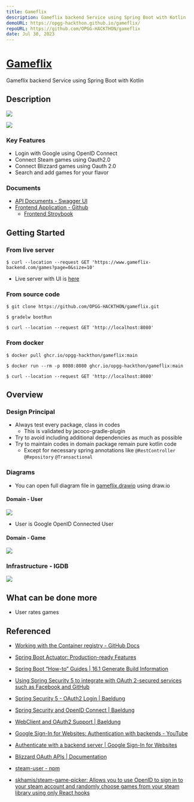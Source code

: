 ```yaml
---
title: Gameflix
description: Gameflix backend Service using Spring Boot with Kotlin
demoURL: https://opgg-hackthon.github.io/gameflix/
repoURL: https://github.com/OPGG-HACKTHON/gameflix
date: Jul 30, 2023
---
```


# [Gameflix](https://www.gameflix.link/)
Gameflix backend Service using Spring Boot with Kotlin

## Description

![](Gameflix-main.png)

![](Gameflix-detail.png)

### Key Features

- Login with Google using OpenID Connect
- Connect Steam games using Oauth2.0
- Connect Blizzard games using Oauth 2.0
- Search and add games for your flavor

### Documents

- [API Documents - Swagger UI](https://opgg-hackthon.github.io/gameflix/)
- [Frontend Application - Github](https://github.com/OPGG-HACKTHON/gameflix-frontend)
    - [Frontend Stroybook](https://opgg-hackthon.github.io/gameflix-frontend/)

## Getting Started

### From live server

``` shell
$ curl --location --request GET 'https://www.gameflix-backend.com/games?page=0&size=10'
```

- Live server with UI is [here](https://www.gameflix.link/)

### From source code

``` shell
$ git clone https://github.com/OPGG-HACKTHON/gameflix.git
```

```shell
$ gradelw bootRun
```

```shell
$ curl --location --request GET 'http://localhost:8080'
```

### From docker

```shell
$ docker pull ghcr.io/opgg-hackthon/gameflix:main
```

```shell
$ docker run --rm -p 8080:8080 ghcr.io/opgg-hackthon/gameflix:main
```

```shell
$ curl --location --request GET 'http://localhost:8080'
```

## Overview

### Design Principal

- Always test every package, class in codes
    - This is validated by jacoco-gradle-plugin
- Try to avoid including additional dependencies as much as possible
- Try to maintain codes in domain package remain pure kotlin code
    - Except for necessary spring annotations like `@RestController` `@Repository` `@Transactional`

### Diagrams

- You can open full diagram file in [gameflix.drawio](./doc/gameflix.drawio) using draw.io

#### Domain - User

![](Gameflix-domain-user.png)

- User is Google OpenID Connected User

#### Domain - Game

![](Gameflix-domain-game.png)

### Infrastructure - IGDB

![](Gameflix-infra-igdb.png)

## What can be done more

- User rates games


## Referenced

- [Working with the Container registry - GitHub Docs](https://docs.github.com/en/packages/working-with-a-github-packages-registry/working-with-the-container-registry#authenticating-to-the-container-registry)
- [Spring Boot Actuator: Production-ready Features](https://docs.spring.io/spring-boot/docs/current/reference/html/actuator.html#actuator.endpoints.info.build-information)
- [Spring Boot “How-to” Guides | 16.1 Generate Build Information](https://docs.spring.io/spring-boot/docs/current/reference/html/howto.html#howto.build.generate-info)

- [Using Spring Security 5 to integrate with OAuth 2-secured services such as Facebook and GitHub](https://spring.io/blog/2018/03/06/using-spring-security-5-to-integrate-with-oauth-2-secured-services-such-as-facebook-and-github)
- [Spring Security 5 - OAuth2 Login | Baeldung](https://www.baeldung.com/spring-security-5-oauth2-login)
- [Spring Security and OpenID Connect | Baeldung](https://www.baeldung.com/spring-security-openid-connect)
- [WebClient and OAuth2 Support | Baeldung](https://www.baeldung.com/spring-webclient-oauth2#springsecurity-internals)
- [Google Sign-In for Websites: Authentication with backends - YouTube](https://www.youtube.com/watch?v=j_31hJtWjlw&t=32s)
- [Authenticate with a backend server | Google Sign-In for Websites](https://developers.google.com/identity/sign-in/web/backend-auth)
- [Blizzard OAuth APIs | Documentation](https://develop.battle.net/documentation/battle-net/oauth-apis)
- [steam-user - npm](https://www.npmjs.com/package/steam-user)
- [skhamis/steam-game-picker: Allows you to use OpenID to sign in to your steam account and randomly choose games from your steam library using only React hooks](https://github.com/skhamis/steam-game-picker)



